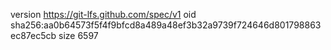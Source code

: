 version https://git-lfs.github.com/spec/v1
oid sha256:aa0b64573f5f4f9bfcd8a489a48ef3b32a9739f724646d801798863ec87ec5cb
size 6597
